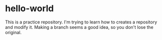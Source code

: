 # hello-world
This is a practice repository.
I'm trying to learn how to creates a repository and modify it.
Making a branch seems a good idea, so you don't lose the original.

